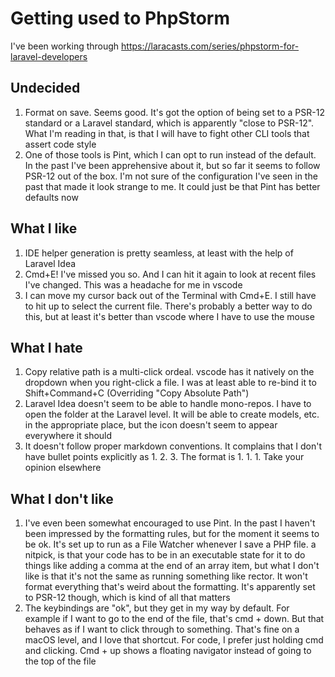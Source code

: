 # Getting used to PhpStorm

I've been working through https://laracasts.com/series/phpstorm-for-laravel-developers

## Undecided

1. Format on save. Seems good. It's got the option of being set to a PSR-12 standard or a Laravel standard, which is
   apparently "close to PSR-12". What I'm reading in that, is that I will have to fight other CLI tools that assert code
   style
2. One of those tools is Pint, which I can opt to run instead of the default. In the past I've been apprehensive about
   it, but so far it seems to follow PSR-12 out of the box. I'm not sure of the configuration I've seen in the past that
   made it look strange to me. It could just be that Pint has better defaults now

## What I like

1. IDE helper generation is pretty seamless, at least with the help of Laravel Idea
2. Cmd+E! I've missed you so. And I can hit it again to look at recent files I've changed. This was a headache for me in
   vscode
3. I can move my cursor back out of the Terminal with Cmd+E. I still have to hit up to select the current file. There's
   probably a better way to do this, but at least it's better than vscode where I have to use the mouse

## What I hate

1. Copy relative path is a multi-click ordeal. vscode has it natively on the dropdown when you right-click a file. I was
   at least able to re-bind it to Shift+Command+C (Overriding "Copy Absolute Path")
2. Laravel Idea doesn't seem to be able to handle mono-repos. I have to open the folder at the Laravel level. It will be
   able to create models, etc. in the appropriate place, but the icon doesn't seem to appear everywhere it should
3. It doesn't follow proper markdown conventions. It complains that I don't have bullet points explicitly as 1. 2. 3.
   The format is 1. 1. 1. Take your opinion elsewhere

## What I don't like

1. I've even been somewhat encouraged to use Pint. In the past I haven't been impressed by the formatting rules, but for
   the moment it seems to be ok. It's set up to run as a File Watcher whenever I save a PHP file. a nitpick, is that
   your code has to be in an executable state for it to do things like adding a comma at the end of an
   array item, but what I don't like is that it's not the same as running something like rector. It won't format
   everything that's weird about the formatting. It's apparently set to PSR-12 though, which is kind of all that matters
2. The keybindings are "ok", but they get in my way by default. For example if I want to go to the end of the file,
   that's
   cmd + down. But that behaves as if I want to click through to something. That's fine on a macOS level, and I love
   that shortcut. For code, I prefer just holding cmd and clicking. Cmd + up shows a floating navigator instead of going
   to the top of the file